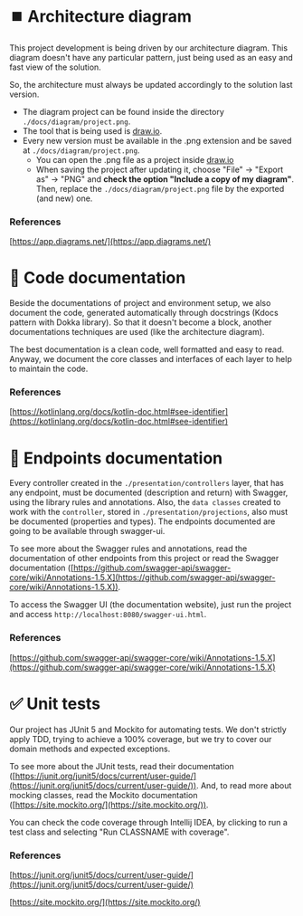 # ⏹️ Architecture diagram

This project development is being driven by our architecture diagram. This diagram doesn't have any particular pattern, just being used as an easy and fast view of the solution.

So, the architecture must always be updated accordingly to the solution last version.

- The diagram project can be found inside the directory `./docs/diagram/project.png`.
- The tool that is being used is [draw.io](https://app.diagrams.net/).
- Every new version must be available in the .png extension and be saved at `./docs/diagram/project.png`.
  - You can open the .png file as a project inside [draw.io](https://app.diagrams.net/)
  - When saving the project after updating it, choose "File" -> "Export as" -> "PNG" and **check the option "Include a copy of my diagram"**. Then, replace the `./docs/diagram/project.png` file by the exported (and new) one.  

### References

[https://app.diagrams.net/](https://app.diagrams.net/)

# 📜 Code documentation

Beside the documentations of project and environment setup, we also document the code, generated automatically through docstrings (Kdocs pattern with Dokka library). So that it doesn't become a block, another documentations techniques are used (like the architecture diagram).

The best documentation is a clean code, well formatted and easy to read. Anyway, we document the core classes and interfaces of each layer to help to maintain the code.

### References

[https://kotlinlang.org/docs/kotlin-doc.html#see-identifier](https://kotlinlang.org/docs/kotlin-doc.html#see-identifier)

# 📍 Endpoints documentation

Every controller created in the `./presentation/controllers` layer, that has any endpoint, must be documented (description and return) with Swagger, using the library rules and annotations. Also, the `data classes` created to work with the `controller`, stored in `./presentation/projections`, also must be documented (properties and types). The endpoints documented are going to be available through swagger-ui.

To see more about the Swagger rules and annotations, read the documentation of other endpoints from this project or read the Swagger documentation ([https://github.com/swagger-api/swagger-core/wiki/Annotations-1.5.X](https://github.com/swagger-api/swagger-core/wiki/Annotations-1.5.X)).

To access the Swagger UI (the documentation website), just run the project and access `http://localhost:8080/swagger-ui.html`.

### References

[https://github.com/swagger-api/swagger-core/wiki/Annotations-1.5.X](https://github.com/swagger-api/swagger-core/wiki/Annotations-1.5.X)

# ✅ Unit tests

Our project has JUnit 5 and Mockito for automating tests. We don't strictly apply TDD, trying to achieve a 100% coverage, but we try to cover our domain methods and expected exceptions.

To see more about the JUnit tests, read their documentation ([https://junit.org/junit5/docs/current/user-guide/](https://junit.org/junit5/docs/current/user-guide/)). And, to read more about mocking classes, read the Mockito documentation ([https://site.mockito.org/](https://site.mockito.org/)).

You can check the code coverage through Intellij IDEA, by clicking to run a test class and selecting "Run CLASSNAME with coverage".

### References

[https://junit.org/junit5/docs/current/user-guide/](https://junit.org/junit5/docs/current/user-guide/)

[https://site.mockito.org/](https://site.mockito.org/)